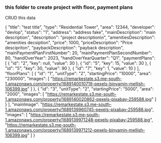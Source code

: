### this folder to create project with floor, payment plans

CRUD this data

{
    "title": "test title",
    "type": "Residential Tower",
    "area": 12344,
    "developer": "devlop",
    "status": "1",
    "address": "address fake",
    "mainDescription": "main description",
    "description": "project description\n",
    "amenitiesDescription": "amenities decsiption",
    "price": 1000,
    "priceDescription": "Price descipriton",
    "paybackDescription": "payback description",
    "mainPaymentPlanFirstNumber": 20,
    "mainPaymentPlanSecondNumber": 80,
    "handOverYear": 2023,
    "handOverYearQuarter": "Q1",
    "paymentPlans": [
        {
            "id": "2",
            "key": null,
            "value": 30
        },
        {
            "id": "5",
            "key": 15,
            "value": 30
        },
        {
            "id": "5",
            "key": 30,
            "value": 90
        },
        {
            "id": "7",
            "key": 1,
            "value": 10
        }
    ],
    "floorPlans": [
        {
            "id": "1",
            "unitType": "2",
            "startingPrice": "10000",
            "area": "230000",
            "images": [
                "https://remarkestate.s3.me-south-1.amazonaws.com/property/1689140010719-pexels-binyamin-mellish-106399.jpg"
            ]
        },
        {
            "id": "3",
            "unitType": "2",
            "startingPrice": "5000",
            "area": "2000",
            "images": [
                "https://remarkestate.s3.me-south-1.amazonaws.com/property/1689140020862-pexels-pixabay-259588.jpg"
            ]
        }
    ],
    "mainImage": "https://remarkestate.s3.me-south-1.amazonaws.com/property/1689139960745-pexels-pixabay-259588.jpg",
    "images": [
        "https://remarkestate.s3.me-south-1.amazonaws.com/property/1689139971248-pexels-pixabay-259588.jpg",
        "https://remarkestate.s3.me-south-1.amazonaws.com/property/1689139971212-pexels-binyamin-mellish-106399.jpg"
    ]
}